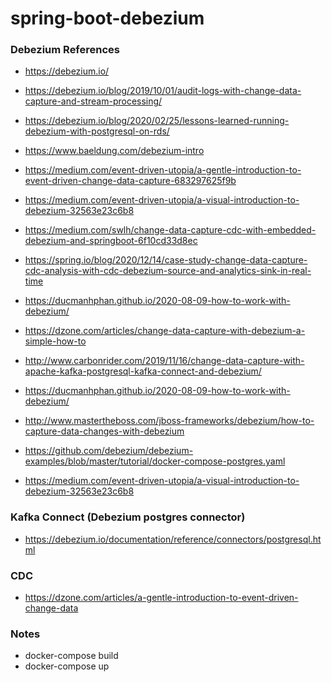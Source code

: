 # spring-boot-debezium


### Debezium References

- https://debezium.io/
- https://debezium.io/blog/2019/10/01/audit-logs-with-change-data-capture-and-stream-processing/
- https://debezium.io/blog/2020/02/25/lessons-learned-running-debezium-with-postgresql-on-rds/
  
- https://www.baeldung.com/debezium-intro
- https://medium.com/event-driven-utopia/a-gentle-introduction-to-event-driven-change-data-capture-683297625f9b
- https://medium.com/event-driven-utopia/a-visual-introduction-to-debezium-32563e23c6b8
- https://medium.com/swlh/change-data-capture-cdc-with-embedded-debezium-and-springboot-6f10cd33d8ec
- https://spring.io/blog/2020/12/14/case-study-change-data-capture-cdc-analysis-with-cdc-debezium-source-and-analytics-sink-in-real-time

- https://ducmanhphan.github.io/2020-08-09-how-to-work-with-debezium/


- https://dzone.com/articles/change-data-capture-with-debezium-a-simple-how-to
- http://www.carbonrider.com/2019/11/16/change-data-capture-with-apache-kafka-postgresql-kafka-connect-and-debezium/
- https://ducmanhphan.github.io/2020-08-09-how-to-work-with-debezium/
- http://www.mastertheboss.com/jboss-frameworks/debezium/how-to-capture-data-changes-with-debezium

- https://github.com/debezium/debezium-examples/blob/master/tutorial/docker-compose-postgres.yaml

- https://medium.com/event-driven-utopia/a-visual-introduction-to-debezium-32563e23c6b8

### Kafka Connect (Debezium postgres connector)

- https://debezium.io/documentation/reference/connectors/postgresql.html



### CDC

- https://dzone.com/articles/a-gentle-introduction-to-event-driven-change-data

### Notes


- docker-compose build
- docker-compose up


